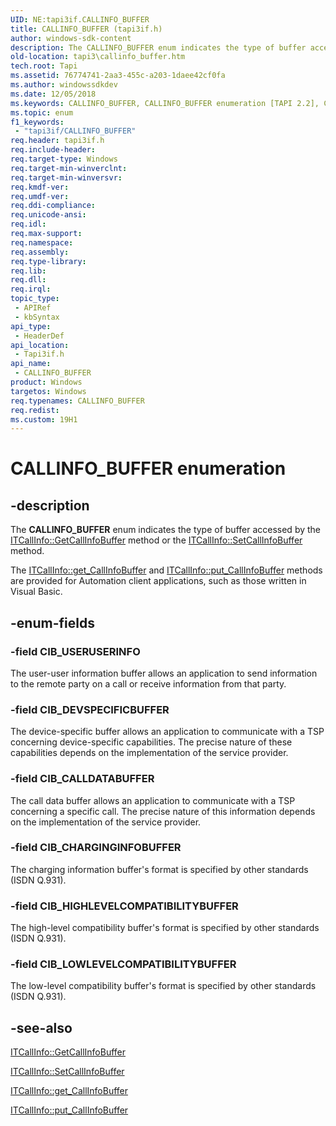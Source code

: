 ```yaml
---
UID: NE:tapi3if.CALLINFO_BUFFER
title: CALLINFO_BUFFER (tapi3if.h)
author: windows-sdk-content
description: The CALLINFO_BUFFER enum indicates the type of buffer accessed by the ITCallInfo::GetCallInfoBuffer method or the ITCallInfo::SetCallInfoBuffer method.
old-location: tapi3\callinfo_buffer.htm
tech.root: Tapi
ms.assetid: 76774741-2aa3-455c-a203-1daee42cf0fa
ms.author: windowssdkdev
ms.date: 12/05/2018
ms.keywords: CALLINFO_BUFFER, CALLINFO_BUFFER enumeration [TAPI 2.2], CIB_CALLDATABUFFER, CIB_CHARGINGINFOBUFFER, CIB_DEVSPECIFICBUFFER, CIB_HIGHLEVELCOMPATIBILITYBUFFER, CIB_LOWLEVELCOMPATIBILITYBUFFER, CIB_USERUSERINFO, _tapi3_callinfo_buffer, tapi3.callinfo_buffer, tapi3if/CALLINFO_BUFFER, tapi3if/CIB_CALLDATABUFFER, tapi3if/CIB_CHARGINGINFOBUFFER, tapi3if/CIB_DEVSPECIFICBUFFER, tapi3if/CIB_HIGHLEVELCOMPATIBILITYBUFFER, tapi3if/CIB_LOWLEVELCOMPATIBILITYBUFFER, tapi3if/CIB_USERUSERINFO
ms.topic: enum
f1_keywords: 
 - "tapi3if/CALLINFO_BUFFER"
req.header: tapi3if.h
req.include-header: 
req.target-type: Windows
req.target-min-winverclnt: 
req.target-min-winversvr: 
req.kmdf-ver: 
req.umdf-ver: 
req.ddi-compliance: 
req.unicode-ansi: 
req.idl: 
req.max-support: 
req.namespace: 
req.assembly: 
req.type-library: 
req.lib: 
req.dll: 
req.irql: 
topic_type:
 - APIRef
 - kbSyntax
api_type:
 - HeaderDef
api_location:
 - Tapi3if.h
api_name:
 - CALLINFO_BUFFER
product: Windows
targetos: Windows
req.typenames: CALLINFO_BUFFER
req.redist: 
ms.custom: 19H1
---
```


# CALLINFO_BUFFER enumeration


## -description


The 
<b>CALLINFO_BUFFER</b> enum indicates the type of buffer accessed by the 
<a href="https://docs.microsoft.com/windows/desktop/api/tapi3if/nf-tapi3if-itcallinfo-getcallinfobuffer">ITCallInfo::GetCallInfoBuffer</a> method or the 
<a href="https://docs.microsoft.com/windows/desktop/api/tapi3if/nf-tapi3if-itcallinfo-setcallinfobuffer">ITCallInfo::SetCallInfoBuffer</a> method.

The 
<a href="https://docs.microsoft.com/windows/desktop/api/tapi3if/nf-tapi3if-itcallinfo-get_callinfobuffer">ITCallInfo::get_CallInfoBuffer</a> and 
<a href="https://docs.microsoft.com/windows/desktop/api/tapi3if/nf-tapi3if-itcallinfo-put_callinfobuffer">ITCallInfo::put_CallInfoBuffer</a> methods are provided for Automation client applications, such as those written in Visual Basic.


## -enum-fields




### -field CIB_USERUSERINFO

The user-user information buffer allows an application to send information to the remote party on a call or receive information from that party.


### -field CIB_DEVSPECIFICBUFFER

The device-specific buffer allows an application to communicate with a TSP concerning device-specific capabilities. The precise nature of these capabilities depends on the implementation of the service provider.


### -field CIB_CALLDATABUFFER

The call data buffer allows an application to communicate with a TSP concerning a specific call. The precise nature of this information depends on the implementation of the service provider.


### -field CIB_CHARGINGINFOBUFFER

The charging information buffer's format is specified by other standards (ISDN Q.931).


### -field CIB_HIGHLEVELCOMPATIBILITYBUFFER

The high-level compatibility buffer's format is specified by other standards (ISDN Q.931).


### -field CIB_LOWLEVELCOMPATIBILITYBUFFER

The low-level compatibility buffer's format is specified by other standards (ISDN Q.931).


## -see-also




<a href="https://docs.microsoft.com/windows/desktop/api/tapi3if/nf-tapi3if-itcallinfo-getcallinfobuffer">ITCallInfo::GetCallInfoBuffer</a>



<a href="https://docs.microsoft.com/windows/desktop/api/tapi3if/nf-tapi3if-itcallinfo-setcallinfobuffer">ITCallInfo::SetCallInfoBuffer</a>



<a href="https://docs.microsoft.com/windows/desktop/api/tapi3if/nf-tapi3if-itcallinfo-get_callinfobuffer">ITCallInfo::get_CallInfoBuffer</a>



<a href="https://docs.microsoft.com/windows/desktop/api/tapi3if/nf-tapi3if-itcallinfo-put_callinfobuffer">ITCallInfo::put_CallInfoBuffer</a>
 

 

